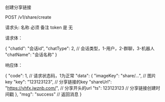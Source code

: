 创建分享链接

POST /v1/share/create

请求头:
名称	必须	备注
token	是	无

请求体：

{
  "chatId": "会话id",
  "chatType": 2, // 会话类型，1-用户，2-群聊，3-机器人
  "chatName": "会话名称"
}

响应体：

{
  "code": 1, // 请求状态码，1为正常
  "data": {
    "imageKey": "share/...", // 图片key
    "key": "123123123", // 分享链接的key
    "shareUrl": "https://yhfx.jwznb.com/", // 分享开头的url
    "ts": 123123123 // 分享链接创建时间戳
  },
  "msg": "success" // 返回消息
}